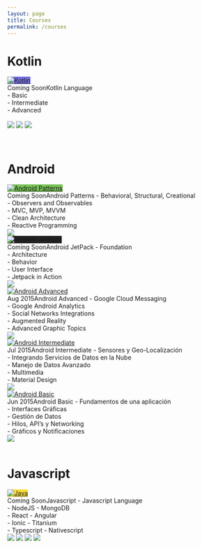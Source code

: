 ```yaml
---
layout: page
title: Courses
permalink: /courses
---
```


# Kotlin

<div class="box-course">
	<a href="../assets/courses/empty.svg" target="_blank">
	<img src="/assets/courses/empty.svg" alt="Kotlin" class="img-course" style="background-color: #7870E2"></a>	
	<div class="desc-course">
		<span class="title-course"><span class="year-app">Coming Soon</span>Kotlin Language</span>
			<br/>
			- Basic<br/>
			- Intermediate<br/>
			- Advanced<br/>
			<br/>
		<div class="course-links">
			<a href="https://github.com/tiveor/kotlin-basic" target="_blank"><img src="/assets/icons/github-logo.svg" class="img-course-link"/></a>
			<a href="https://github.com/tiveor/kotlin-intermediate" target="_blank"><img src="/assets/icons/github-logo.svg" class="img-course-link"/></a>
			<a href="https://github.com/tiveor/kotlin-advanced" target="_blank"><img src="/assets/icons/github-logo.svg" class="img-course-link"/></a>
		</div>
	</div>
</div>

<br/>

<!--
# iOS
<div class="box-course">
	<a href="../assets/courses/empty.svg" target="_blank">
	<img src="/assets/courses/empty.svg" alt="Web Basic" class="img-course" style="background-color: #313131"></a>
	<div class="desc-course">
		<span class="title-course"><span class="year-app">Coming Soon</span>iOS</span>
			- Basic<br/>
			- Intermediate<br/>
			- Advanced<br/>
			- Patterns<br/>
		<div class="course-links">
			<a href="https://github.com/tiveor/ios-basic" target="_blank"><img src="/assets/icons/github-logo.svg" class="img-course-link"/></a>
			<a href="https://github.com/tiveor/ios-intermediate" target="_blank"><img src="/assets/icons/github-logo.svg" class="img-course-link"/></a>
			<a href="https://github.com/tiveor/ios-advanced" target="_blank"><img src="/assets/icons/github-logo.svg" class="img-course-link"/></a>
		</div>
	</div>
</div>


<div class="box-course">
	<a href="../assets/courses/empty.svg" target="_blank">
	<img src="/assets/courses/empty.svg" alt="Swift Language" class="img-course" style="background-color: #F89E40"></a>
	<div class="desc-course">
		<span class="title-course"><span class="year-app">Coming Soon</span>Swift Language</span>
			- Object Oriented<br/>
			- Functional Programming<br/>
			- Types<br/>
			- iOS & Playground<br/>
			<br/>
		<div class="course-links">
			<a href="https://github.com/tiveor/swift-basic" target="_blank"><img src="/assets/icons/github-logo.svg" class="img-course-link"/></a>
		</div>
	</div>
</div>

<br/>

# Ruby
<div class="box-course">
	<a href="../assets/courses/empty.svg" target="_blank">
	<img src="/assets/courses/empty.svg" alt="Ruby on Rails Basic" class="img-course" style="background-color: #F05336"></a>
	<div class="desc-course">
		<span class="title-course"><span class="year-app">Coming Soon</span>Ruby on Rails</span>
			- Basic<br/>
			- Intermediate<br/>
			- Advanced<br/>
			- Patterns<br/>
			- Real World<br/>
		<div class="course-links">
			<a href="https://github.com/tiveor/ror-basic" target="_blank"><img src="/assets/icons/github-logo.svg" class="img-course-link"/></a>
			<a href="https://github.com/tiveor/ror-intermediate" target="_blank"><img src="/assets/icons/github-logo.svg" class="img-course-link"/></a>
			<a href="https://github.com/tiveor/ror-advanced" target="_blank"><img src="/assets/icons/github-logo.svg" class="img-course-link"/></a>
		</div>
	</div>
</div>

<div class="box-course">
	<a href="../assets/courses/empty.svg" target="_blank">
	<img src="/assets/courses/empty.svg" alt="Web Basic" class="img-course" style="background-color: #F05336"></a>
	<div class="desc-course">
		<span class="title-course"><span class="year-app">Coming Soon</span>Web Basic</span>
			- HTML - DOM <br/>
			- CSS - Sass - Less<br/>
			- Javascript - Angular - React <br/>
			- GUI Design<br/>
			- Material Design<br/>
		<div class="course-links">
			<a href="https://github.com/tiveor/web-basic" target="_blank"><img src="/assets/icons/github-logo.svg" class="img-course-link"/></a>
		</div>
	</div>
</div>


<div class="box-course">
	<a href="../assets/courses/empty.svg" target="_blank">
	<img src="/assets/courses/empty.svg" alt="Ruby Language" class="img-course" style="background-color: #F05336"></a>
	<div class="desc-course">
		<span class="title-course"><span class="year-app">Coming Soon</span>Ruby Language</span>
			- Fundamentals<br/>
			- Structure<br/>
			- Lambdas<br/>
			- TDD & BDD<br/>
			<br/>
		<div class="course-links">
			<a href="https://github.com/tiveor/ruby-basic" target="_blank"><img src="/assets/icons/github-logo.svg" class="img-course-link"/></a>
		</div>
	</div>
</div>
-->
<br/>

# Android

<div class="box-course">
	<a href="../assets/courses/empty.svg" target="_blank">
	<img src="/assets/courses/empty.svg" alt="Android Patterns" class="img-course" style="background-color: #78C257"/></a>	
	<div class="desc-course">
		<span class="title-course"><span class="year-app">Coming Soon</span>Android Patterns</span>
			- Behavioral, Structural, Creational<br/>
			- Observers and Observables<br/>
			- MVC, MVP, MVVM<br/>
			- Clean Architecture<br/>
			- Reactive Programming<br/>			
		<div class="course-links">
			<a href="https://github.com/tiveor/android-design-patterns" target="_blank"><img src="/assets/icons/github-logo.svg" class="img-course-link"/></a>
		</div>
	</div>
</div>

<div class="box-course">
	<a href="../assets/courses/android-jetpack.svg" target="_blank">
	<img src="/assets/courses/android-jetpack.svg" alt="Android JetPack" class="img-course" style="background-color: #222"/></a>	
	<div class="desc-course">
		<span class="title-course"><span class="year-app">Coming Soon</span>Android JetPack</span>
			- Foundation<br/>
			- Architecture<br/>
			- Behavior<br/>
			- User Interface<br/>
			- Jetpack in Action<br/>
		<div class="course-links">
			<a href="https://github.com/tiveor/android-jetpack" target="_blank"><img src="/assets/icons/github-logo.svg" class="img-course-link"/></a>
		</div>
	</div>
</div>

<div class="box-course">
	<a href="../assets/courses/android-advanced.jpg" target="_blank">
	<img src="/assets/courses/android-advanced.jpg" alt="Android Advanced" class="img-course"/></a>	
	<div class="desc-course">
		<span class="title-course"><span class="year-app">Aug 2015</span>Android Advanced</span>
			- Google Cloud Messaging<br/>
			- Google Android Analytics<br/>
			- Social Networks Integrations<br/>
			- Augmented Reality<br/>
			- Advanced Graphic Topics<br/>
		<div class="course-links">
			<a href="https://github.com/tiveor/android-advanced" target="_blank"><img src="/assets/icons/github-logo.svg" class="img-course-link"/></a>
		</div>
	</div>
</div>

<div class="box-course">
	<a href="../assets/courses/android-intermediate.jpg" target="_blank">
	<img src="/assets/courses/android-intermediate.jpg" alt="Android Intermediate" class="img-course"/></a>	
	<div class="desc-course">
		<span class="title-course"><span class="year-app">Jul 2015</span>Android Intermediate</span>
		- Sensores y Geo-Localizaci&oacute;n<br/>
		- Integrando Servicios de Datos en la Nube<br/>
		- Manejo de Datos Avanzado<br/>
		- Multimedia<br/>
		- Material Design<br/>
		<div class="course-links">
			<a href="https://github.com/tiveor/android-intermediate" target="_blank"><img src="/assets/icons/github-logo.svg" class="img-course-link"/></a>
		</div>
	</div>
</div>

<div class="box-course">
	<a href="../assets/courses/android-basic.jpg" target="_blank">
	<img src="/assets/courses/android-basic.jpg" alt="Android Basic" class="img-course"/></a>	
	<div class="desc-course">
		<span class="title-course"><span class="year-app">Jun 2015</span>Android Basic</span>
		- Fundamentos de una aplicaci&oacute;n<br/>
		- Interfaces Gráficas<br/>
		- Gestión de Datos<br/>
		- Hilos, API’s y Networking<br/>
		- Gráficos y Notificaciones<br/>
		<div class="course-links">
			<a href="https://github.com/tiveor/android-basic" target="_blank"><img src="/assets/icons/github-logo.svg" class="img-course-link"/></a>
		</div>
	</div>
</div>

<br/>

# Javascript

<div class="box-course">
	<a href="../assets/courses/empty.svg" target="_blank">
	<img src="/assets/courses/empty.svg" alt="Java" class="img-course" style="background-color: #F8DC3A"></a>
	<div class="desc-course">
		<span class="title-course"><span class="year-app">Coming Soon</span>Javascript</span>
		- Javascript Language<br/>
		- NodeJS - MongoDB<br/>
		- React - Angular<br/>
		- Ionic - Titanium<br/>
		- Typescript - Nativescript<br/>
		<div class="course-links">
			<a href="https://github.com/tiveor/javascript-basic" target="_blank"><img src="/assets/icons/github-logo.svg" class="img-course-link"/></a>
			<a href="https://github.com/tiveor/angularjs-basic" target="_blank"><img src="/assets/icons/github-logo.svg" class="img-course-link"/></a>
			<a href="https://github.com/tiveor/reactjs-basic" target="_blank"><img src="/assets/icons/github-logo.svg" class="img-course-link"/></a>
			<a href="https://github.com/tiveor/ionic-basic" target="_blank"><img src="/assets/icons/github-logo.svg" class="img-course-link"/></a>
		</div>
	</div>
</div>

<!--
<br/>

# Java
<div class="box-course">
	<a href="../assets/courses/empty.svg" target="_blank">
	<img src="/assets/courses/empty.svg" alt="Java" class="img-course" style="background-color: #3171C2"></a>
	<div class="desc-course">
		<span class="title-course"><span class="year-app">Sep 2015</span>Java Language</span>
		<br/>
		- Basic<br/>
		- Intermediate<br/>
		- Advanced<br/>
		- Design Patterns<br/>
		<div class="course-links">
			<a href="https://github.com/tiveor/java-basic" target="_blank"><img src="/assets/icons/github-logo.svg" class="img-course-link"/></a>
			<a href="https://github.com/tiveor/java-intermediate" target="_blank"><img src="/assets/icons/github-logo.svg" class="img-course-link"/></a>
			<a href="https://github.com/tiveor/java-advanced" target="_blank"><img src="/assets/icons/github-logo.svg" class="img-course-link"/></a>
			<a href="https://github.com/tiveor/java-design-patterns" target="_blank"><img src="/assets/icons/github-logo.svg" class="img-course-link"/></a>
		</div>
	</div>
</div>

-->
